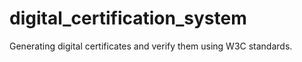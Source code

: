 # digital_certification_system
Generating digital certificates and verify them using W3C standards.
